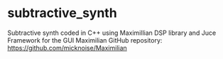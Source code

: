 # subtractive_synth
Subtractive synth coded in C++ using Maximillian DSP library and Juce Framework for the GUI
Maximilian GitHub repository: https://github.com/micknoise/Maximilian 


